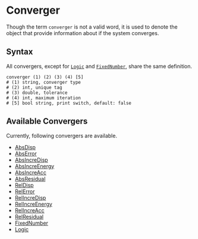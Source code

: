 # Converger

Though the term `converger` is not a valid word, it is used to denote the object that provide information about if the
system converges.

## Syntax

All convergers, except for [`Logic`](Other/Logic.md) and [`FixedNumber`](Other/FixedNumber.md), share the same definition.

```
converger (1) (2) (3) (4) [5]
# (1) string, converger type
# (2) int, unique tag
# (3) double, tolerance
# (4) int, maximum iteration
# [5] bool string, print switch, default: false
```

## Available Convergers

Currently, following convergers are available.

* [AbsDisp](Absolute/AbsDisp.md)
* [AbsError](Absolute/AbsError.md)
* [AbsIncreDisp](Absolute/AbsIncreDisp.md)
* [AbsIncreEnergy](Absolute/AbsIncreEnergy.md)
* [AbsIncreAcc](Absolute/AbsIncreAcc.md)
* [AbsResidual](Absolute/AbsResidual.md)
* [RelDisp](Relative/RelDisp.md)
* [RelError](Relative/RelError.md)
* [RelIncreDisp](Relative/RelIncreDisp.md)
* [RelIncreEnergy](Relative/RelIncreEnergy.md)
* [RelIncreAcc](Relative/RelIncreAcc.md)
* [RelResidual](Relative/RelResidual.md)
* [FixedNumber](Other/FixedNumber.md)
* [Logic](Other/Logic.md)

